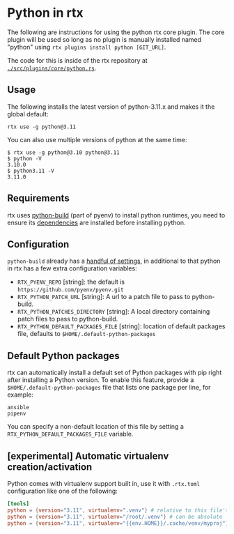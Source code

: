 # Python in rtx

The following are instructions for using the python rtx core plugin. The core plugin will be used so long as no plugin is manually
installed named "python" using `rtx plugins install python [GIT_URL]`.

The code for this is inside of the rtx repository at [`./src/plugins/core/python.rs`](https://github.com/jdx/rtx/blob/main/src/plugins/core/python.rs).

## Usage

The following installs the latest version of python-3.11.x and makes it the global
default:

```sh-session
rtx use -g python@3.11
```

You can also use multiple versions of python at the same time:

```sh-session
$ rtx use -g python@3.10 python@3.11
$ python -V
3.10.0
$ python3.11 -V
3.11.0
```

## Requirements

rtx uses [python-build](https://github.com/pyenv/pyenv/tree/master/plugins/python-build) (part of pyenv) to install python runtimes, you need to ensure its [dependencies](https://github.com/pyenv/pyenv/wiki#suggested-build-environment) are installed before installing python.

## Configuration

`python-build` already has a [handful of settings](https://github.com/pyenv/pyenv/tree/master/plugins/python-build), in
additional to that python in rtx has a few extra configuration variables:

- `RTX_PYENV_REPO` [string]: the default is `https://github.com/pyenv/pyenv.git`
- `RTX_PYTHON_PATCH_URL` [string]: A url to a patch file to pass to python-build.
- `RTX_PYTHON_PATCHES_DIRECTORY` [string]: A local directory containing patch files to pass to python-build.
- `RTX_PYTHON_DEFAULT_PACKAGES_FILE` [string]: location of default packages file, defaults to `$HOME/.default-python-packages`

## Default Python packages

rtx can automatically install a default set of Python packages with pip right after installing a Python version. To enable this feature, provide a `$HOME/.default-python-packages` file that lists one package per line, for example:

```text
ansible
pipenv
```

You can specify a non-default location of this file by setting a `RTX_PYTHON_DEFAULT_PACKAGES_FILE` variable.

## [experimental] Automatic virtualenv creation/activation

Python comes with virtualenv support built in, use it with `.rtx.toml` configuration like
one of the following:

```toml
[tools]
python = {version="3.11", virtualenv=".venv"} # relative to this file's directory
python = {version="3.11", virtualenv="/root/.venv"} # can be absolute
python = {version="3.11", virtualenv="{{env.HOME}}/.cache/venv/myproj"} # can use templates
```
